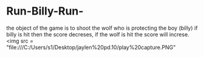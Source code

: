 # Run-Billy-Run-
the object of the game is to shoot the wolf who is protecting the boy (billy) if billy is hit then the score decreses, if the wolf is hit the score will increse. 
<img src = "file:///C:/Users/s1/Desktop/jaylen%20pd.10/play%20capture.PNG"
